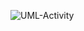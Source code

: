 ![UML-Activity](http://www.plantuml.com/plantuml/proxy?cache=no&src=https://raw.githubusercontent.com/oleksandrblazhko/ai-214-shkuropatova/ai-214-shkuropatova_with_laboratory_work_7/2-SoftwareDesign/2.7-PlantUML/UML-Activity.puml)
